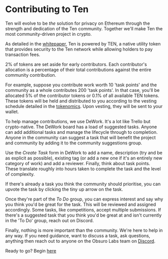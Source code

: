 ---
---
# Contributing to Ten

Ten will evolve to be *the* solution for privacy on Ethereum through the strength and dedication of the Ten community. Together we'll make Ten the most community-driven project in crypto.

As detailed in the [whitepaper](https://whitepaper.obscu.ro), Ten is powered by TEN, a native utility token that provides security to the Ten network while allowing holders to pay transaction fees.

2% of tokens are set aside for early contributors. Each contributor's allocation is a percentage of their total contributions against the entire community contribution.

For example, suppose you contribute work worth 10 'task points' and the community as a whole contributes 200 'task points'. In that case, you'll be allocated 5% of the contributor tokens or 0.1% of all available TEN tokens. These tokens will be held and distributed to you according to the vesting schedule detailed in the [tokenomics](https://github.com/ten-protocol/foundation/blob/main/token-utility-whitepaper.md). Upon vesting, they will be sent to your wallet.

To help manage contributions, we use DeWork. It's a lot like Trello but crypto-native. The DeWork board has a load of suggested tasks. Anyone can add additional tasks and manage the lifecycle through to completion. 
Anyone in the community can suggest a task that will benefit the project and community by adding it to the community suggestions group.
 
Use the _Create Task_ form in DeWork to add a name, description (try and be as explicit as possible), existing tag (or add a new one if it's an entirely new category of work) and add a reviewer. Finally, think about task points. These translate roughly into hours taken to complete the task and the level of complexity.

If there's already a task you think the community should prioritise, you can upvote the task by clicking the tiny up arrow on the task.
 
Once they're part of the _To Do_ group, you can express interest and say why you think you'd be great for the task. This will be reviewed and assigned accordingly.
Some tasks, like competitions, accept multiple submissions. If there's a suggested task that you think you'd be great at and isn't currently in the 'To Do' group, reach out on Discord.

Finally, nothing is more important than the community. We're here to help in any way. If you need guidance, want to discuss a task, ask questions, anything then reach out to anyone on the Obsuro Labs team on [Discord](https://discord.gg/7pkKv2Tyfn).

Ready to go? Begin [here](https://app.dework.xyz/o/obscuro-6jhKTFlgOKNhKW1sG9Pbpt/p/community-co-7bsAxi8yDlzjUc3BV4hKyg?inviteId=de008bf8-d8f0-4429-8433-7f4d575e89d8)
